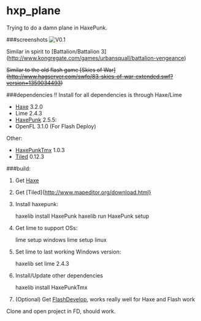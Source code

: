# hxp_plane
Trying to do a damn plane in HaxePunk.

###screenshots
![V0.1](http://i.imgur.com/2jBWxcL.png "V0.1")

Similar in spirit to [Battalion/Battalion 3]
(http://www.kongregate.com/games/urbansquall/battalion-vengeance)

<del>Similar to the old flash game [Skies of War]
(http://www.hagserver.com/swfo/83-skies-of-war-extended.swf?version=1359034493)</del>

###dependencies
!! Install for all dependencies is through Haxe/Lime 

- [Haxe](http://haxe.org/) 3.2.0
- Lime 2.4.3
- [HaxePunk](http://haxepunk.com/) 2.5.5:
- OpenFL 3.1.0 (For Flash Deploy)

Other:

- [HaxePunkTmx](https://github.com/HaxePunk/tiled) 1.0.3
- [Tiled](http://www.mapeditor.org/) 0.12.3

###build:

1) Get [Haxe](http://haxe.org/download)

2) Get [Tiled]{http://www.mapeditor.org/download.html}

3) Install haxepunk:

    haxelib install HaxePunk
    haxelib run HaxePunk setup

4) Get lime to support OSs:

    lime setup windows
    lime setup linux

5) Set lime to last working Windows version:

    haxelib set lime 2.4.3

6) Install/Update other dependencies
        
    haxelib install HaxePunkTmx
	
7) (Optional) Get [FlashDevelop](http://www.flashdevelop.org/community/viewforum.php?f=11),
works really well for Haxe and Flash work

Clone and open project in FD, should work.